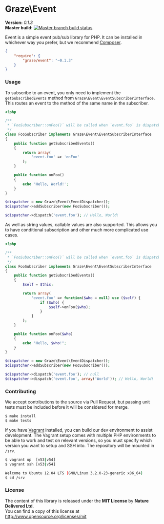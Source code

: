 # Graze\Event #


**Version:** *0.1.3*<br/>
**Master build:** [![Master branch build status][travis-master]][travis]


Event is a simple event pub/sub library for PHP. It can be installed in whichever
way you prefer, but we recommend [Composer][packagist].
```json
{
    "require": {
        "graze/event": "~0.1.3"
    }
}
```


### Usage ###
To subscribe to an event, you only need to implement the `getSubscribedEvents`
method from `Graze\Event\EventSubscriberInterface`. This routes an event to the
method of the same name in the subscriber.

```php
<?php

/**
 * `FooSubscriber::onFoo()` will be called when `event.foo` is dispatched.
 */
class FooSubscriber implements Graze\Event\EventSubscriberInterface
{
    public function getSubscribedEvents()
    {
        return array(
            'event.foo' => 'onFoo'
        );
    }

    public function onFoo()
    {
        echo 'Hello, World!';
    }
}

$dispatcher = new Graze\Event\EventDispatcher();
$dispatcher->addSubscriber(new FooSubscriber());

$dispatcher->dispatch('event.foo'); // Hello, World!
```

As well as string values, callable values are also supported. This allows you
to have conditional subscription and other much more complicated use cases.

```php
<?php

/**
 * `FooSubscriber::onFoo()` will be called when `event.foo` is dispatched with arguments.
 */
class FooSubscriber implements Graze\Event\EventSubscriberInterface
{
    public function getSubscribedEvents()
    {
        $self = $this;

        return array(
            'event.foo' => function($who = null) use ($self) {
                if ($who) {
                    $self->onFoo($who);
                }
            }
        );
    }

    public function onFoo($who)
    {
        echo "Hello, $who!";
    }
}

$dispatcher = new Graze\Event\EventDispatcher();
$dispatcher->addSubscriber(new FooSubscriber());

$dispatcher->dispatch('event.foo'); // null
$dispatcher->dispatch('event.foo', array('World')); // Hello, World!
```


### Contributing ###
We accept contributions to the source via Pull Request,
but passing unit tests must be included before it will be considered for merge.
```bash
$ make install
$ make tests
```

If you have [Vagrant][vagrant] installed, you can build our dev environment to assist development.
The Vagrant setup comes with multiple PHP environments to be able to work and test on relevant versions,
so you must specify which version you want to setup and SSH into.
The repository will be mounted in `/srv`.
```bash
$ vagrant up  [v53|v54]
$ vagrant ssh [v53|v54]

Welcome to Ubuntu 12.04 LTS (GNU/Linux 3.2.0-23-generic x86_64)
$ cd /srv
```


### License ###
The content of this library is released under the **MIT License** by **Nature Delivered Ltd**.<br/>
You can find a copy of this license at http://www.opensource.org/licenses/mit


<!-- Links -->
[travis]: https://travis-ci.org/graze/event
[travis-master]: https://travis-ci.org/graze/event.png?branch=master
[packagist]: https://packagist.org/packages/graze/event
[vagrant]: http://vagrantup.com
